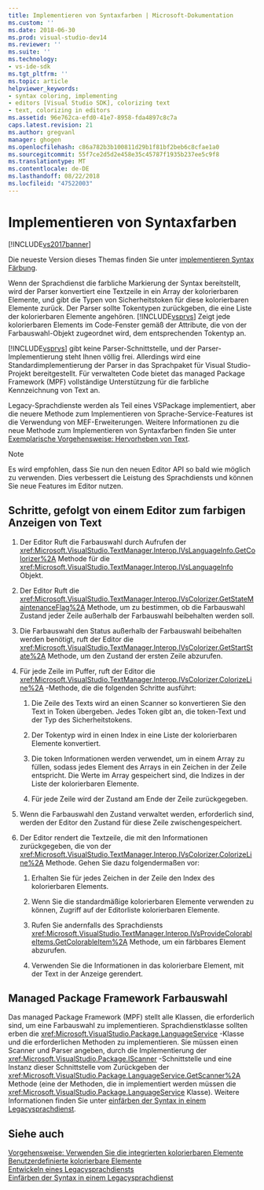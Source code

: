 ```yaml
---
title: Implementieren von Syntaxfarben | Microsoft-Dokumentation
ms.custom: ''
ms.date: 2018-06-30
ms.prod: visual-studio-dev14
ms.reviewer: ''
ms.suite: ''
ms.technology:
- vs-ide-sdk
ms.tgt_pltfrm: ''
ms.topic: article
helpviewer_keywords:
- syntax coloring, implementing
- editors [Visual Studio SDK], colorizing text
- text, colorizing in editors
ms.assetid: 96e762ca-efd0-41e7-8958-fda4897c8c7a
caps.latest.revision: 21
ms.author: gregvanl
manager: ghogen
ms.openlocfilehash: c86a782b3b100811d29b1f81bf2beb6c8cfae1a0
ms.sourcegitcommit: 55f7ce2d5d2e458e35c45787f1935b237ee5c9f8
ms.translationtype: MT
ms.contentlocale: de-DE
ms.lasthandoff: 08/22/2018
ms.locfileid: "47522003"
---
```

# <a name="implementing-syntax-coloring"></a>Implementieren von Syntaxfarben
[!INCLUDE[vs2017banner](../../includes/vs2017banner.md)]

Die neueste Version dieses Themas finden Sie unter [implementieren Syntax Färbung](https://docs.microsoft.com/visualstudio/extensibility/internals/implementing-syntax-coloring).  
  
Wenn der Sprachdienst die farbliche Markierung der Syntax bereitstellt, wird der Parser konvertiert eine Textzeile in ein Array der kolorierbaren Elemente, und gibt die Typen von Sicherheitstoken für diese kolorierbaren Elemente zurück. Der Parser sollte Tokentypen zurückgeben, die eine Liste der kolorierbaren Elemente angehören. [!INCLUDE[vsprvs](../../includes/vsprvs-md.md)] Zeigt jede kolorierbaren Elements im Code-Fenster gemäß der Attribute, die von der Farbauswahl-Objekt zugeordnet wird, dem entsprechenden Tokentyp an.  
  
 [!INCLUDE[vsprvs](../../includes/vsprvs-md.md)] gibt keine Parser-Schnittstelle, und der Parser-Implementierung steht Ihnen völlig frei. Allerdings wird eine Standardimplementierung der Parser in das Sprachpaket für Visual Studio-Projekt bereitgestellt. Für verwalteten Code bietet das managed Package Framework (MPF) vollständige Unterstützung für die farbliche Kennzeichnung von Text an.  
  
 Legacy-Sprachdienste werden als Teil eines VSPackage implementiert, aber die neuere Methode zum Implementieren von Sprache-Service-Features ist die Verwendung von MEF-Erweiterungen. Weitere Informationen zu die neue Methode zum Implementieren von Syntaxfarben finden Sie unter [Exemplarische Vorgehensweise: Hervorheben von Text](../../extensibility/walkthrough-highlighting-text.md).  
  
> [!NOTE]
>  Es wird empfohlen, dass Sie nun den neuen Editor API so bald wie möglich zu verwenden. Dies verbessert die Leistung des Sprachdiensts und können Sie neue Features im Editor nutzen.  
  
## <a name="steps-followed-by-an-editor-to-colorize-text"></a>Schritte, gefolgt von einem Editor zum farbigen Anzeigen von Text  
  
1.  Der Editor Ruft die Farbauswahl durch Aufrufen der <xref:Microsoft.VisualStudio.TextManager.Interop.IVsLanguageInfo.GetColorizer%2A> Methode für die <xref:Microsoft.VisualStudio.TextManager.Interop.IVsLanguageInfo> Objekt.  
  
2.  Der Editor Ruft die <xref:Microsoft.VisualStudio.TextManager.Interop.IVsColorizer.GetStateMaintenanceFlag%2A> Methode, um zu bestimmen, ob die Farbauswahl Zustand jeder Zeile außerhalb der Farbauswahl beibehalten werden soll.  
  
3.  Die Farbauswahl den Status außerhalb der Farbauswahl beibehalten werden benötigt, ruft der Editor die <xref:Microsoft.VisualStudio.TextManager.Interop.IVsColorizer.GetStartState%2A> Methode, um den Zustand der ersten Zeile abzurufen.  
  
4.  Für jede Zeile im Puffer, ruft der Editor die <xref:Microsoft.VisualStudio.TextManager.Interop.IVsColorizer.ColorizeLine%2A> -Methode, die die folgenden Schritte ausführt:  
  
    1.  Die Zeile des Texts wird an einen Scanner so konvertieren Sie den Text in Token übergeben. Jedes Token gibt an, die token-Text und der Typ des Sicherheitstokens.  
  
    2.  Der Tokentyp wird in einen Index in eine Liste der kolorierbaren Elemente konvertiert.  
  
    3.  Die token Informationen werden verwendet, um in einem Array zu füllen, sodass jedes Element des Arrays in ein Zeichen in der Zeile entspricht. Die Werte im Array gespeichert sind, die Indizes in der Liste der kolorierbaren Elemente.  
  
    4.  Für jede Zeile wird der Zustand am Ende der Zeile zurückgegeben.  
  
5.  Wenn die Farbauswahl den Zustand verwaltet werden, erforderlich sind, werden der Editor den Zustand für diese Zeile zwischengespeichert.  
  
6.  Der Editor rendert die Textzeile, die mit den Informationen zurückgegeben, die von der <xref:Microsoft.VisualStudio.TextManager.Interop.IVsColorizer.ColorizeLine%2A> Methode. Gehen Sie dazu folgendermaßen vor:  
  
    1.  Erhalten Sie für jedes Zeichen in der Zeile den Index des kolorierbaren Elements.  
  
    2.  Wenn Sie die standardmäßige kolorierbaren Elemente verwenden zu können, Zugriff auf der Editorliste kolorierbaren Elemente.  
  
    3.  Rufen Sie andernfalls des Sprachdiensts <xref:Microsoft.VisualStudio.TextManager.Interop.IVsProvideColorableItems.GetColorableItem%2A> Methode, um ein färbbares Element abzurufen.  
  
    4.  Verwenden Sie die Informationen in das kolorierbare Element, mit der Text in der Anzeige gerendert.  
  
## <a name="managed-package-framework-colorizer"></a>Managed Package Framework Farbauswahl  
 Das managed Package Framework (MPF) stellt alle Klassen, die erforderlich sind, um eine Farbauswahl zu implementieren. Sprachdienstklasse sollten erben die <xref:Microsoft.VisualStudio.Package.LanguageService> -Klasse und die erforderlichen Methoden zu implementieren. Sie müssen einen Scanner und Parser angeben, durch die Implementierung der <xref:Microsoft.VisualStudio.Package.IScanner> -Schnittstelle und eine Instanz dieser Schnittstelle vom Zurückgeben der <xref:Microsoft.VisualStudio.Package.LanguageService.GetScanner%2A> Methode (eine der Methoden, die in implementiert werden müssen die <xref:Microsoft.VisualStudio.Package.LanguageService> Klasse). Weitere Informationen finden Sie unter [einfärben der Syntax in einem Legacysprachdienst](../../extensibility/internals/syntax-colorizing-in-a-legacy-language-service.md).  
  
## <a name="see-also"></a>Siehe auch  
 [Vorgehensweise: Verwenden Sie die integrierten kolorierbaren Elemente](../../extensibility/internals/how-to-use-built-in-colorable-items.md)   
 [Benutzerdefinierte kolorierbare Elemente](../../extensibility/internals/custom-colorable-items.md)   
 [Entwickeln eines Legacysprachdiensts](../../extensibility/internals/developing-a-legacy-language-service.md)   
 [Einfärben der Syntax in einem Legacysprachdienst](../../extensibility/internals/syntax-colorizing-in-a-legacy-language-service.md)

